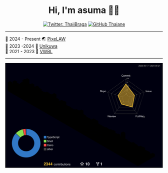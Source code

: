 <div align="center">
  <h1>Hi, I'm asuma 👋🏻</h1>  
</div>

<div align="center">

[![Twitter: ThaiiBraga](https://img.shields.io/twitter/follow/0xasuma?style=social)](https://twitter.com/0xasuma)
[![GitHub Thaiane](https://img.shields.io/github/followers/posaune0423?label=follow&style=social)](https://github.com/posaune0423)  

</div>

---

📆 2024 - Present 🌏 [PixeLAW](https://github.com/pixelaw)  
📆 2023 -2024 💎 [Unikuwa](https://www.unikura.xyz/)  
📆 2021 - 2023 👀 [VWBL](https://vwbl-protocol.org/)  


---

![](./profile-3d-contrib/profile-night-rainbow.svg)
